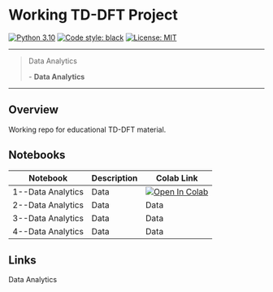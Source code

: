 # Working TD-DFT Project

[![Python 3.10](https://img.shields.io/badge/python-3.10-blue.svg)](https://www.python.org/)
[![Code style: black](https://img.shields.io/badge/code%20style-black-000000.svg)](https://github.com/psf/black)
[![License: MIT](https://img.shields.io/badge/License-MIT-yellow.svg)](https://opensource.org/licenses/MIT)

---

> Data Analytics
>
> \- **Data Analytics**

---

## Overview
Working repo for educational TD-DFT material.

## Notebooks

| Notebook | Description | Colab Link |
| -------- | ----------- | ---------- |
| 1--Data Analytics     | Data        | [![Open In Colab](https://colab.research.google.com/assets/colab-badge.svg)](https://colab.research.google.com/github/LinusP217/Working_TDDFT/blob/main/notebooks/Notebook1.ipynb)       |
| 2--Data Analytics     | Data        | Data       |
| 3--Data Analytics     | Data        | Data       |
| 4--Data Analytics     | Data        | Data       |

## Links
Data Analytics

